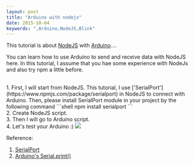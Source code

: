 ```yaml
---
layout: post
title: "Arduino with nodejs"
date: 2015-10-04
keywords: ",Arduino,NodeJS,Blink"
---
```


This tutorial is about [NodeJS](https://nodejs.org/en/) with [Arduino](https://www.arduino.cc/)....

You can learn how to use Arduino to send and receive data with NodeJS here.
In this tutorial, I assume that you hae some experience with NodeJs and also try npm a little before.

<br/>
1. First, I will start from NodeJS. This tutorial, I use ['SerialPort'](https://www.npmjs.com/package/serialport) in NodeJS to connect with Arduino. Then, please install SerialPort module in your project by the following command
```shell
 npm install serialport
```
<br/>
2. Create NodeJS script. 
<script src="https://gist.github.com/auycro/71210f1787be4c228e8e.js"></script>
<br/>
3. Then I will go to Arduino script.
<script src="https://gist.github.com/auycro/66ad03add77505ba442c.js"></script>
<br/>
4. Let's test your Arduino :)
<img src="{{ site.url }}/assets/20151004-1.png" class="img-responsive" >
<br/>

Reference:
1. [SerialPort](https://www.npmjs.com/package/serialport)
2. [Arduino's Serial.print()](https://www.arduino.cc/en/Serial/Print)
